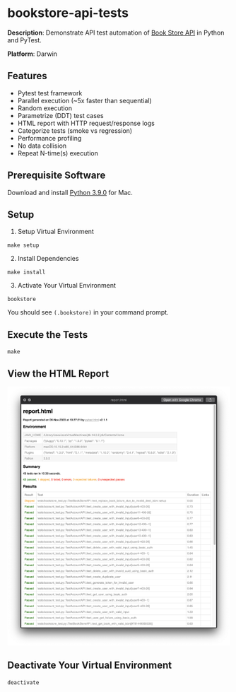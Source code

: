 # bookstore-api-tests

__Description__: Demonstrate API test automation of [Book Store API](https://demoqa.com/swagger) in Python and PyTest.

__Platform__: Darwin

## Features
 * Pytest test framework
 * Parallel execution (~5x faster than sequential)
 * Random execution
 * Parametrize (DDT) test cases
 * HTML report with HTTP request/response logs
 * Categorize tests (smoke vs regression)
 * Performance profiling
 * No data collision
 * Repeat N-time(s) execution

## Prerequisite Software

Download and install [Python 3.9.0](https://www.python.org/downloads/release/python-390/) for Mac.

## Setup

1. Setup Virtual Environment
```
make setup
```
2. Install Dependencies
```
make install
```
3. Activate Your Virtual Environment
```
bookstore
```
You should see ```(.bookstore)``` in your command prompt.

## Execute the Tests
```
make
```

## View the HTML Report
![reports/report.html](https://github.com/billychow68/bookstore-api-tests/blob/main/demo/report.png)

## Deactivate Your Virtual Environment
```
deactivate
```
